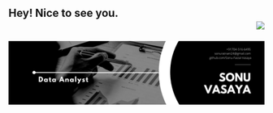 ## Hey! Nice to see you. <div align = 'right'>![](https://komarev.com/ghpvc/?username=Sonu-Faizal-Vasaya&color=yellow)</div>

<img alt="Banner" src="https://raw.githubusercontent.com/Sonu-Faizal-Vasaya/Sonu-Faizal-Vasaya/main/Sonu%20Vasaya.png" data-canonical-src="https://raw.githubusercontent.com/Sonu-Faizal-Vasaya/Sonu-Faizal-Vasaya/main/Sonu%20Vasaya.png" style="max-width: 100%;"/>


<!---
Sonu-Faizal-Vasaya/Sonu-Faizal-Vasaya is a ✨ special ✨ repository because its `README.md` (this file) appears on your GitHub profile.
You can click the Preview link to take a look at your changes.
--->
